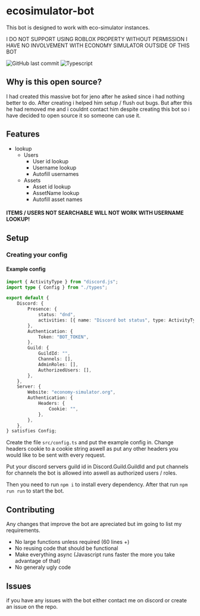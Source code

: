 # ecosimulator-bot
This bot is designed to work with eco-simulator instances.

I DO NOT SUPPORT USING ROBLOX PROPERTY WITHOUT PERMISSION I HAVE NO INVOLVEMENT WITH ECONOMY SIMULATOR OUTSIDE OF THIS BOT

![GitHub last commit](https://img.shields.io/github/last-commit/MojaveMF/eco-simulator)
![Typescript](https://shields.io/badge/TypeScript-3178C6?logo=TypeScript&logoColor=FFF)

## Why is this open source?
I had created this massive bot for jeno after he asked since i had nothing better to do. After creating i helped him setup / flush out bugs. But after this he had removed me and i couldnt contact him despite creating this bot so i have decided to open source it so someone can use it.

## Features
- lookup
    - Users
        - User id lookup
        - Username lookup
        - Autofill usernames
    - Assets
        - Asset id lookup
        - AssetName lookup
        - Autofill asset names

#### ITEMS / USERS NOT SEARCHABLE WILL NOT WORK WITH USERNAME LOOKUP!
        


## Setup
### Creating your config

#### Example config
```ts
import { ActivityType } from "discord.js";
import type { Config } from "./types";

export default {
    Discord: {
        Presence: {
            status: "dnd",
            activities: [{ name: "Discord bot status", type: ActivityType.Watching }],
        },
        Authentication: {
            Token: "BOT_TOKEN",
        },
        Guild: {
            GuildId: "",
            Channels: [],
            AdminRoles: [],
            AuthorizedUsers: [],
        },
    },
    Server: {
        Website: "economy-simulator.org",
        Authentication: {
            Headers: {
                Cookie: "",
            },
        },
    },
} satisfies Config;
```

Create the file `src/config.ts` and put the example config in.
Change headers cookie to a cookie string aswell as put any other headers you would like to be sent with every request.

Put your discord servers guild id in Discord.Guild.GuildId and put channels for channels the bot is allowed into aswell as authorized users / roles.

Then you need to run `npm i` to install every dependency.
After that run `npm run run` to start the bot.

## Contributing

Any changes that improve the bot are apreciated but im going to list my requirements.

- No large functions unless required (60 lines +)
- No reusing code that should be functional
- Make everything async (Javascript runs faster the more you take advantage of that)
- No generaly ugly code

## Issues
if you have any issues with the bot either contact me on discord or create an issue on the repo.
